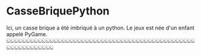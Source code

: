 # CasseBriquePython

Ici, un casse brique a été imbriqué à un python.
Le jeux est née d'un enfant appelé PyGame.
ඞඞඞඞඞඞඞඞඞඞඞඞඞඞඞඞඞඞඞඞඞඞඞඞඞඞඞඞඞඞඞඞඞඞඞඞඞඞඞඞඞඞඞඞඞඞඞඞඞඞඞඞඞඞඞඞඞඞඞඞ
